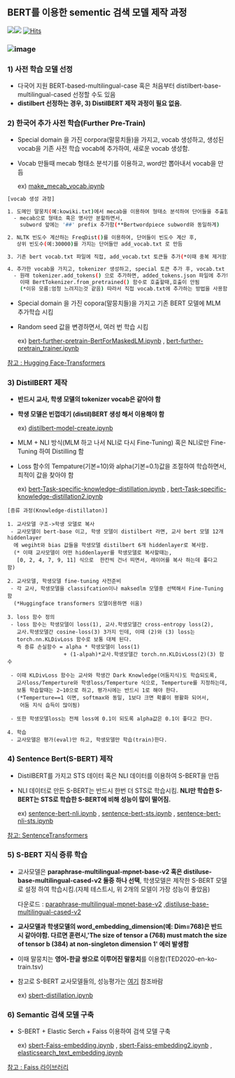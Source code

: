 ## BERT를 이용한 sementic 검색 모델 제작 과정 
<img src="https://img.shields.io/badge/Pytorch-EE4C2C?style=flat-square&logo=Pytorch&logoColor=white"/><img src="https://img.shields.io/badge/Python-3766AB?style=flat-square&logo=Python&logoColor=white"/></a>
[![Hits](https://hits.seeyoufarm.com/api/count/incr/badge.svg?url=https%3A%2F%2Fgithub.com%2Fkobongsoo%2FBERT&count_bg=%2379C83D&title_bg=%23555555&icon=&icon_color=%23E7E7E7&title=hits&edge_flat=false)](https://hits.seeyoufarm.com)


### ![image](https://user-images.githubusercontent.com/93692701/162686553-7d1b46e2-fdf2-4cd7-b842-a5ade3f9cda6.png)



### 1) 사전 학습 모델 선정
- 다국어 지원 BERT-based-multilingual-case 혹은 처음부터 distilbert-base-multilingual-cased 선정할 수도 있음
- **distilbert 선정하는 경우, 3) DistilBERT 제작 과정이 필요 없음.**

### 2) 한국어 추가 사전 학습(Further Pre-Train) 
- Special domain 을 가진 corpora(말뭉치들)을 가지고, vocab 생성하고, 생성된 vocab을 기존 사전 학습 vocab에 추가하여, 새로운 vocab 생성함.
- Vocab 만들때 mecab 형태소 분석기를 이용하고, word만 뽑아내서 vocab을 만듬 

  ex) [make_mecab_vocab.ipynb](https://github.com/kobongsoo/BERT/blob/master/tokenizer_sample/make_mecab_vocab.ipynb)

```sh
[vocab 생성 과정]

1. 도메인 말뭉치(예:kowiki.txt)에서 mecab을 이용하여 형태소 분석하여 단어들을 추출함.
  - mecab으로 형태소 혹은 명사만 분할하면서, 
    subword 앞에는 '##' prefix 추가함(**Bertwordpiece subword와 동일하게)

2. NLTK 빈도수 계산하는 FreqDist()를 이용하여, 단어들이 빈도수 계산 후,
   상위 빈도수(예:30000)를 가지는 단어들만 add_vocab.txt 로 만듬

3. 기존 bert vocab.txt 파일에 직접, add_vocab.txt 토큰들 추가(*이때 중복 제거함)

4. 추가한 vocab을 가지고, tokenizer 생성하고, special 토큰 추가 후, vocab.txt 파일에 저장
  - 원래 tokenizer.add_tokens() 으로 추가하면, added_tokens.json 파일에 추가되는데, 
    이때 BertTokenizer.from_pretrained() 함수로 호출할때,호출이 안됨
    (*이유 모름:엄청 느려지는것 같음) 따라서 직접 vocab.txt에 추가하는 방법을 사용함
```

- Special domain 을 가진 copora(말뭉치들)을 가지고 기존 BERT 모델에 MLM 추가학습 시킴
- Random seed 값을 변경하면서, 여러 번 학습 시킴

  ex) [bert-further-pretrain-BertForMaskedLM.ipynb](https://github.com/kobongsoo/BERT/blob/master/bert/bert-further-pretrain-BertForMaskedLM.ipynb)
  , [bert-further-pretrain_trainer.ipynb](https://github.com/kobongsoo/BERT/blob/master/bert/bert-further-pretrain_trainer.ipynb)

[참고 : Hugging Face-Transformers](https://huggingface.co/docs/transformers/index)

### 3) DistilBERT 제작
- **반드시 교사, 학생 모델의 tokenizer vocab은 같아야 함**
- **학생 모델은 빈껍데기 (distil)BERT 생성 해서 이용해야 함**

  ex) [distilbert-model-create.ipynb](https://github.com/kobongsoo/BERT/blob/master/distilbert/distilbert-model-create.ipynb)

- MLM + NLI 방식(MLM 하고 나서 NLI로 다시 Fine-Tuning) 혹은 NLI로만  Fine-Tuning 하여 Distilling  함
- Loss 함수의 Tempature(기본=10)와 alpha(기본=0.1)값을 조절하여 학습하면서, 최적이 값을 찾아야 함

  ex) [bert-Task-specific-knowledge-distillation.ipynb](https://github.com/kobongsoo/BERT/blob/master/distilbert/distillation/bert-Task-specific-knowledge-distillation.ipynb)
  , [bert-Task-specific-knowledge-distillation2.ipynb](https://github.com/kobongsoo/BERT/blob/master/distilbert/distillation/bert-Task-specific-knowledge_distillation2.ipynb)
```
[증류 과정(Knowledge-distillaton)]

1. 교사모델 구조->학생 모델로 복사
 - 교사모델이 bert-base 이고, 학생 모델이 distilbert 라면, 교사 bert 모델 12개 hiddenlayer
  에 wegiht와 bias 값들을 학생모델 distilbert 6개 hiddenlayer로 복사함.
  (* 이때 교사모델이 어떤 hiddenlayer를 학생모델로 복사할때는,
   [0, 2, 4, 7, 9, 11] 식으로  한칸씩 건너 띄면서, 레이어를 복사 하는데 좋다고 함)

2. 교사모델, 학생모델 fine-tuning 사전준비
 - 각 교사, 학생모델을 classifcation이나 maksedlm 모델중 선택해서 Fine-Tuning 함
  (*Huggingface transformers 모델이용하면 쉬움)

3. loss 함수 정의
 - loss 함수는 학생모델이 loss(1), 교사.학생모델간 cross-entropy loss(2), 
   교사.학생모델간 cosine-loss(3) 3가지 인데, 이때 (2)와 (3) loss는 
   torch.nn.KLDivLoss 함수로 보통 대체 된다.
   즉 증류 손실함수 = alpha * 학생모델이 loss(1) 
                  + (1-alpah)*교사.학생모델간 torch.nn.KLDivLoss(2)(3) 함수

 - 이때 KLDivLoss 함수는 교사와 학생간 Dark Knowledge(어둠지식)도 학습되도록,
   교사loss/Temperture와 학생loss/Temperture 식으로, Temperture를 지정하는데, 
   보통 학습할때는 2~10으로 하고, 평가시에는 반드시 1로 해야 한다.
   (*Temperture==1 이면, softmax와 동일, 1보다 크면 확률이 평활화 되어서, 
    어둠 지식 습득이 많이됨)
   
 - 또한 학생모델loss는 전체 loss에 0.1이 되도록 alpha값은 0.1이 좋다고 한다.

4. 학습
 - 교사모델은 평가(eval)만 하고, 학생모델만 학습(train)한다.
```

### 4) Sentence Bert(S-BERT) 제작
- DistilBERT를 가지고 STS 데이터 혹은 NLI 데이터를 이용하여 S-BERT을 만듬
- NLI 데이터로 만든  S-BERT는 반드시 한번 더 STS로 학습시킴. **NLI만 학습한 S-BERT는 STS로 학습한 S-BERT에 비해 성능이 많이 떨어짐.**

  ex) [sentence-bert-nli.ipynb](https://github.com/kobongsoo/BERT/blob/master/sbert/sentence-bert-nli.ipynb)
    , [sentence-bert-sts.ipynb](https://github.com/kobongsoo/BERT/blob/master/sbert/sentece-bert-sts.ipynb)
    , [sentence-bert-nli-sts.ipynb](https://github.com/kobongsoo/BERT/blob/master/sbert/sentence-bert-nli-sts.ipynb)

[참고: SentenceTransformers](https://www.sbert.net/)
  
### 5) S-BERT 지식 증류 학습
- 교사모델은 **paraphrase-multilingual-mpnet-base-v2 혹은 distiluse-base-multilingual-cased-v2 둘중 하나 선택**, 학생모델은 제작한 S-BERT 모델로 설정 하여 학습시킴.(자체 테스트시, 위 2개의 모델이 가장 성능이 좋았음)

  다운로드 : [paraphrase-multilingual-mpnet-base-v2](https://huggingface.co/sentence-transformers/paraphrase-multilingual-mpnet-base-v2)
,[distiluse-base-multilingual-cased-v2](https://huggingface.co/sentence-transformers/distiluse-base-multilingual-cased-v2)

- **교사모델과 학생모델의 word_embedding_dimension(예: Dim=768)은 반드시 같아야함. 다르면 훈련시,'The size of tensor a (768) must match the size of tensor b (384) at non-singleton dimension 1' 에러 발생함**
- 이때 말뭉치는 **영어-한글 쌍으로 이루어진 말뭉치**를 이용함(TED2020-en-ko-train.tsv)
- 참고로 S-BERT 교사모델들의, 성능평가는 [여기](https://www.sbert.net/docs/pretrained_models.html) 참조바람

  ex) [sbert-distillation.ipynb](https://github.com/kobongsoo/BERT/blob/master/sbert/sbert-distillaton.ipynb)


### 6) Semantic 검색 모델 구축
- S-BERT + Elastic Serch  + Faiss 이용하여 검색  모델 구축

  ex) [sbert-Faiss-embedding.ipynb](https://github.com/kobongsoo/BERT/blob/master/embedding_sample/faiss/sbert-Faiss-embedding.ipynb)
     , [sbert-Faiss-embedding2.ipynb](https://github.com/kobongsoo/BERT/blob/master/embedding_sample/faiss/sbert-Faiss-embedding2.ipynb)
    , [elasticsearch_text_embedding.ipynb](https://github.com/kobongsoo/BERT/blob/master/embedding_sample/elasticsearch_text_embedding.ipynb)
    
[참고 : Faiss 라이브러리](https://github.com/facebookresearch/faiss)

